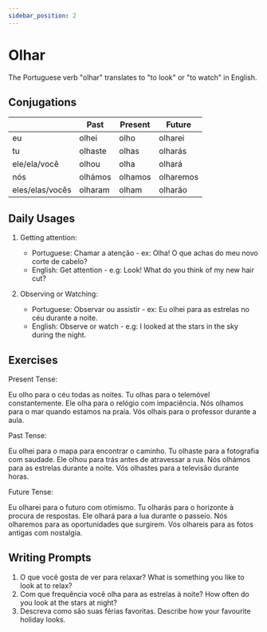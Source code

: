 ```yaml
---
sidebar_position: 2
---
```


# Olhar

The Portuguese verb "olhar" translates to "to look" or "to watch" in English.

## Conjugations

|                 | Past    | Present | Future    |
| --------------- | ------- | ------- | --------- |
| eu              | olhei   | olho    | olharei   |
| tu              | olhaste | olhas   | olharás   |
| ele/ela/você    | olhou   | olha    | olhará    |
| nós             | olhámos | olhamos | olharemos |
| eles/elas/vocês | olharam | olham   | olharão   |

## Daily Usages

1. Getting attention:

   - Portuguese: Chamar a atenção - ex: Olha! O que achas do meu novo corte de cabelo?
   - English: Get attention - e.g: Look! What do you think of my new hair cut?

2. Observing or Watching:

   - Portuguese: Observar ou assistir - ex: Eu olhei para as estrelas no céu durante a noite.
   - English: Observe or watch - e.g: I looked at the stars in the sky during the night.

## Exercises

Present Tense:

Eu olho para o céu todas as noites.
Tu olhas para o telemóvel constantemente.
Ele olha para o relógio com impaciência.
Nós olhamos para o mar quando estamos na praia.
Vós olhais para o professor durante a aula.

Past Tense:

Eu olhei para o mapa para encontrar o caminho.
Tu olhaste para a fotografia com saudade.
Ele olhou para trás antes de atravessar a rua.
Nós olhámos para as estrelas durante a noite.
Vós olhastes para a televisão durante horas.

Future Tense:

Eu olharei para o futuro com otimismo.
Tu olharás para o horizonte à procura de respostas.
Ele olhará para a lua durante o passeio.
Nós olharemos para as oportunidades que surgirem.
Vós olhareis para as fotos antigas com nostalgia.

## Writing Prompts

1. O que você gosta de ver para relaxar? What is something you like to look at to relax?
2. Com que frequência você olha para as estrelas à noite? How often do you look at the stars at night?
3. Descreva como são suas férias favoritas. Describe how your favourite holiday looks.
